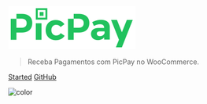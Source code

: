![logo](_media/logo.svg)

> Receba Pagamentos com PicPay no WooCommerce.

[Started](#instala%C3%A7%C3%A3o)
[GitHub](https://github.com/santanamic/woo-picpay-payments/)

![color](#f0f0f0)